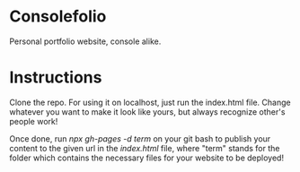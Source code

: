 # Consolefolio

Personal portfolio website, console alike.

# Instructions

Clone the repo.
For using it on localhost, just run the index.html file.
Change whatever you want to make it look like yours, but always recognize other's people work!

Once done, run _npx gh-pages -d term_ on your git bash to publish your content to the given url in the _index.html_ file, where "term" stands for the folder which contains the necessary files for your website to be deployed!
